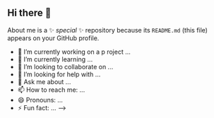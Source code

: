 ## Hi there 👋

 About me
 is a ✨ _special_ ✨ repository because its `README.md` (this file) appears on your GitHub profile.


- 🔭 I’m currently working on a p roject ...
- 🌱 I’m currently learning ...
- 👯 I’m looking to collaborate on ...
- 🤔 I’m looking for help with ...
- 💬 Ask me about ...
- 📫 How to reach me: ...
- 😄 Pronouns: ...
- ⚡ Fun fact: ...
-->
